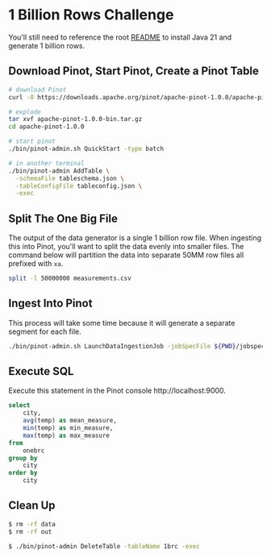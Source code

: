 # 1 Billion Rows Challenge

You'll still need to reference the root [README](../README.md) to install Java 21 and generate 1 billion rows.

## Download Pinot, Start Pinot, Create a Pinot Table

```bash
# download Pinot
curl -O https://downloads.apache.org/pinot/apache-pinot-1.0.0/apache-pinot-1.0.0-bin.tar.gz

# explode
tar xvf apache-pinot-1.0.0-bin.tar.gz 
cd apache-pinot-1.0.0

# start pinot
./bin/pinot-admin.sh QuickStart -type batch
```

```bash
# in another terminal
./bin/pinot-admin AddTable \
  -schemaFile tableschema.json \
  -tableConfigFile tableconfig.json \
  -exec
```


## Split The One Big File

The output of the data generator is a single 1 billion row file. When ingesting this into Pinot, you'll want to split the data evenly into smaller files. The command below will partition the data into separate 50MM row files all prefixed with `xa`.

```bash
split -l 50000000 measurements.csv 
```

## Ingest Into Pinot

This process will take some time because it will generate a separate segment for each file.

```bash
./bin/pinot-admin.sh LaunchDataIngestionJob -jobSpecFile ${PWD}/jobspec.yaml
```

## Execute SQL

Execute this statement in the Pinot console http://localhost:9000.

```sql
select
    city,
    avg(temp) as mean_measure,
    min(temp) as min_measure,
    max(temp) as max_measure
from
    onebrc
group by
    city
order by
    city
```

## Clean Up

```bash
$ rm -rf data
$ rm -rf out

$ ./bin/pinot-admin DeleteTable -tableName 1brc -exec
```
